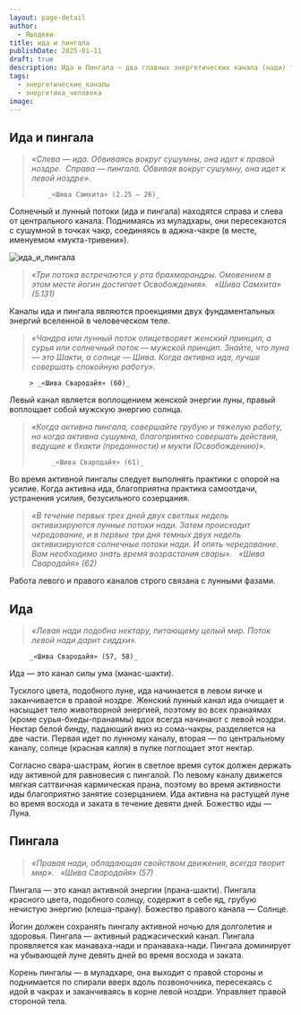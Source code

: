 ```yaml
---
layout: page-detail
author:
  - Яшодеви
title: ида и пингала
publishDate: 2025-01-11
draft: true
description: Ида и Пингала — два главных энергетических канала (нади) тонкого тела, которые начинаются в муладхара-чакре и поднимаются спирально вдоль позвоночника, перекрещиваясь у основных чакр и встречаясь в аджна-чакре. Их балансировка является ключевым условием для активации сушумны.
tags:
  - энергетические_каналы
  - энергетика_человека
image:
---
```

## Ида и пингала 

> _«Слева — ида. Обвиваясь вокруг сушумны, она идет к правой ноздре._ 
> _Справа — пингала. Обвивая вокруг сушумну, она идет к левой ноздре»._ 
> 
>         _«Шива Самхита» (2.25 — 26)_ 

Солнечный и лунный потоки (ида и пингала) находятся справа и слева от центрального канала. Поднимаясь из муладхары, они пересекаются с сушумной в точках чакр, соединяясь в аджна-чакре (в месте, именуемом «мукта-тривени»). 

![ида_и_пингала](/pages/Ануттара-тантра/Шакти-янтра/нади/media/ида_пингала.png)

> _«Три потока встречаются у рта брахмарандры. Омовением в этом месте йогин достигает Освобождения»._
>  
          _«Шива Самхита» (5.131)_  


Каналы ида и пингала являются проекциями двух фундаментальных энергий вселенной в человеческом теле. 

> _«Чандра или лунный поток олицетворяет женский принцип, а сурья или солнечный поток — мужской принцип. Знайте, что луна — это Шакти, а солнце — Шива. Когда активна ида, лучше совершать спокойную работу»._ 
> 
         > _«Шива Свародайя» (60)_ 

Левый канал является воплощением женской энергии луны, правый воплощает собой мужскую энергию солнца. 

> _«Когда активна пингала, совершайте грубую и тяжелую работу, но когда активна сушумна, благоприятно совершать действия, ведущие к бхакти (преданности) и мукти (Освобождению)»._ 
> 
>          _«Шива Свародайя» (61)_ 

Во время активной пингалы следует выполнять практики с опорой на усилие. Когда активна ида, благоприятна практика самоотдачи, устранения усилия, безусильного созерцания. 

> _«В течение первых трех дней двух светлых недель активизируются лунные потоки нади. Затем происходит чередование, и в первые три дня темных двух недель активизируются солнечные потоки нади. И опять чередование. Вам необходимо знать время возрастания свары»._
>  
         _«Шива Свародайя» (62)_ 

Работа левого и правого каналов строго связана с лунными фазами. 

## Ида 

> _«Левая нади подобна нектару, питающему целый мир. Поток левой нади дарит сиддхи»._ 
> 
         _«Шива Свародайя» (57, 58)_ 

Ида — это канал силы ума (манас-шакти). 

Тусклого цвета, подобного луне, ида начинается в левом яичке и заканчивается в правой ноздре. Женский лунный канал ида очищает и насыщает тело животворной энергией, поэтому во всех пранаямах (кроме сурья-бхеды-пранаямы) вдох всегда начинают с левой ноздри. Нектар белой бинду, падающий вниз из сома-чакры, разделяется на две части. Первая идет по лунному каналу, вторая — по центральному каналу, солнце (красная капля) в пупке поглощает этот нектар. 

Согласно свара-шастрам, йогин в светлое время суток должен держать иду активной для равновесия с пингалой. По левому каналу движется мягкая саттвичная кармическая прана, поэтому во время активности иды благоприятно занятие созерцанием. Ида активна на растущей луне во время восхода и заката в течение девяти дней. Божество иды — Луна. 

## Пингала 

> _«Правая нади, обладающая свойством движения, всегда творит мир»._
>  
>         _«Шива Свародайя» (57)_ 

Пингала — это канал активной энергии (прана-шакти). Пингала красного цвета, подобного солнцу, содержит в себе яд, грубую нечистую энергию (клеша-прану). Божество правого канала — Солнце. 

Йогин должен сохранять пингалу активной ночью для долголетия и здоровья. Пингала — активный раджасический канал. Пингала проявляется как манаваха-нади и пранаваха-нади. Пингала доминирует на убывающей луне девять дней во время восхода и заката. 

Корень пингалы — в муладхаре, она выходит с правой стороны и поднимается по спирали вверх вдоль позвоночника, пересекаясь с идой в чакрах и заканчиваясь в корне левой ноздри. Управляет правой стороной тела.